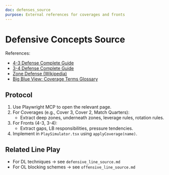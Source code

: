 ```yaml
---
doc: defenses_source
purpose: External references for coverages and fronts
---
```


# Defensive Concepts Source

References:
- [4-3 Defense Complete Guide](https://throwdeeppublishing.com/blogs/football-glossary/the-4-3-defense-the-complete-guide)
- [3-4 Defense Complete Guide](https://throwdeeppublishing.com/blogs/football-glossary/the-3-4-defense-the-complete-guide)
- [Zone Defense (Wikipedia)](https://en.wikipedia.org/wiki/Zone_defense_in_American_football)
- [Big Blue View: Coverage Terms Glossary](https://www.bigblueview.com/2023/6/4/23742492/defensive-pass-coverage-terms-explained-glossary-of-terms)

## Protocol
1. Use Playwright MCP to open the relevant page.
2. For Coverages (e.g., Cover 3, Cover 2, Match Quarters):
   - Extract deep zones, underneath zones, leverage rules, rotation rules.
3. For Fronts (4-3, 3-4):
   - Extract gaps, LB responsibilities, pressure tendencies.
4. Implement in `PlaySimulator.tsx` using `applyCoverage(name)`.

## Related Line Play
- For DL techniques → see `defensive_line_source.md`
- For OL blocking schemes → see `offensive_line_source.md`
